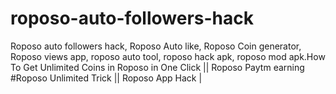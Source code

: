 # roposo-auto-followers-hack
Roposo auto followers hack, Roposo Auto like, Roposo Coin generator, Roposo views app, roposo auto tool, roposo hack apk, roposo mod apk.How To Get Unlimited Coins in Roposo in One Click || Roposo Paytm earning #Roposo Unlimited Trick || Roposo App Hack |
